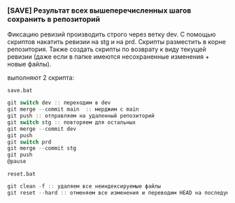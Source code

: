 ### [SAVE] Результат всех вышеперечисленных шагов сохранить в репозиторий

Фиксацию ревизий производить строго через ветку dev. С помощью скриптов
накатить ревизии на stg и на prd. Скрипты разместить в корне репозитория. Также
создать скрипты по возврату к виду текущей ревизии (даже если в папке имеются
несохраненные изменения + новые файлы).

выполняют 2 скрипта:

`save.bat`

```ps1
git switch dev :: переходим в dev
git merge --commit main  :: мерджим с main
git push :: отправляем на удаленный репозиторий
git switch stg :: повторяем для остальных 
git merge --commit dev 
git push
git switch prd
git merge --commit stg 
git push
@pause
```

`reset.bat`

```ps1
git clean -f :: удаляем все неиндексируемые файлы
git reset --hard :: отменяем все изменения и переводим HEAD на последую ревизию
```

